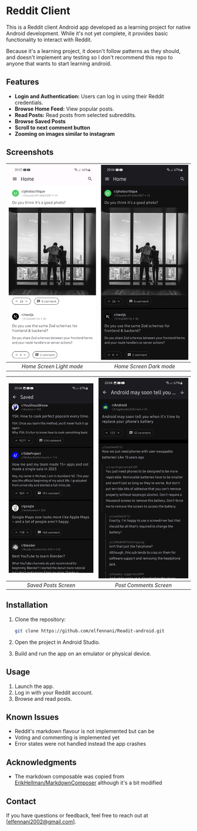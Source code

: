 # Reddit Client

This is a Reddit client Android app developed as a learning project for native Android development.
While it's not yet complete, it provides basic functionality to interact with Reddit.

Because it's a learning project, it doesn't follow patterns as they should, and doesn't implement
any testing so I don't recommend this repo to anyone that wants to start learning android.

## Features

- **Login and Authentication:** Users can log in using their Reddit credentials.
- **Browse Home Feed:** View popular posts.
- **Read Posts:** Read posts from selected subreddits.
- **Browse Saved Posts**
- **Scroll to next comment button**
- **Zooming on images similar to instagram**

## Screenshots

| ![Screenshot 1](screenshots/Screenshot-1.jpg) | ![Screenshot 2](screenshots/Screenshot-2.jpg) |
|:---------------------------------------------:|:---------------------------------------------:|
|           *Home Screen Light mode*            |            *Home Screen Dark mode*            |

| ![Screenshot 3](screenshots/Screenshot-3.jpg) | ![Screenshot 4](screenshots/Screenshot-4.jpg) |
|:---------------------------------------------:|:---------------------------------------------:|
|             *Saved Posts Screen*              |            *Post Comments Screen*             |

## Installation

1. Clone the repository:

    ```bash
    git clone https://github.com/elfennani/Readit-android.git
    ```

2. Open the project in Android Studio.

3. Build and run the app on an emulator or physical device.

## Usage

1. Launch the app.
2. Log in with your Reddit account.
3. Browse and read posts.

## Known Issues

- Reddit's markdown flavour is not implemented but can be
- Voting and commenting is implemented yet
- Error states were not handled instead the app crashes

## Acknowledgments

- The markdown composable was copied
  from [ErikHellman/MarkdownComposer](https://github.com/ErikHellman/MarkdownComposer) although it's
  a bit modified

## Contact

If you have questions or feedback, feel free to reach out at [elfennani2002@gmail.com].

